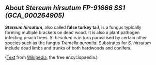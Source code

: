 About *Stereum hirsutum FP-91666 SS1 (GCA\_000264905)* 
------------------------------------------------------



***Stereum hirsutum***, also called **false turkey tail**, is a fungus
typically forming multiple brackets on dead wood. It is also a plant
pathogen infecting peach trees. *S. hirsutum* is in turn parasitised by
certain other species such as the fungus *Tremella aurantia*. Substrates
for *S. hirsutum* include dead limbs and trunks of both hardwoods and
conifers.

([Text](http://en.wikipedia.org/wiki/Stereum_hirsutum) from
[Wikipedia](http://en.wikipedia.org/), the free encyclopaedia.)
